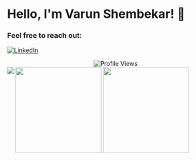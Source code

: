 # Hello, I'm Varun Shembekar! 👋

### Feel free to reach out:

[![LinkedIn](https://img.shields.io/badge/LinkedIn-%230077B5.svg?logo=linkedin&logoColor=white)](https://www.linkedin.com/in/varun-shembekar-470755192/) 


<div align="center">
  <img src="https://komarev.com/ghpvc/?username=varun2407&label=Profile%20views&color=0e75b6&style=flat" alt="Profile Views" />
</div>


<img align="left" src="https://github-readme-stats.vercel.app/api?username=varun2407&show_icons=true&theme=tokyonight"> 
<img height="200rem" src="https://github-readme-stats.vercel.app/api/top-langs/?username=varun2407&theme=tokyonight">
<img height="200rem" src="https://github-readme-streak-stats.herokuapp.com/?user=varun2407&theme=tokyonight">



<!--
**varun2407/varun2407** is a ✨ _special_ ✨ repository because its `README.md` (this file) appears on your GitHub profile.

Here are some ideas to get you started:

- 🔭 I’m currently working on ...
- 🌱 I’m currently learning ...
- 👯 I’m looking to collaborate on ...
- 🤔 I’m looking for help with ...
- 💬 Ask me about ...
- 📫 How to reach me: ...
- 😄 Pronouns: ...
- ⚡ Fun fact: ...
-->
